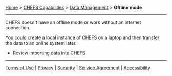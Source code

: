 [Home](index) > [CHEFS Capabilities](CHEFS-Capabilities) > [Data Management](Data-Management) > **Offline mode**
***

CHEFS doesn't have an offline mode or work without an internet connection. 

You could create a local instance of CHEFS on a laptop and then transfer the data to an online system later. 
* [Review importing data into CHEFS](Importing-data-into-CHEFS)

***
[Terms of Use](Terms-of-Use) | [Privacy](Privacy) | [Security](Security) | [Service Agreement](Service-Agreement) | [Accessibility](Accessibility)